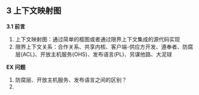 ## **3 上下文映射图**

**3.1 前言**

1. 上下文映射图：通过简单的框图或者通过限界上下文集成的源代码实现
2. 限界上下文关系：合作关系、共享内核、客户端-供应方开发、遵奉者、防腐层(ACL)、开放主机服务(OHS)、发布语言(PL)、另谋他路、大泥球





**EX 问题**

1. 防腐层、开放主机服务、发布语言之间的区别？
2. 

